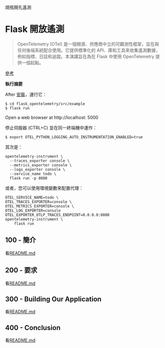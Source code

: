 燒瓶開孔遙測

# Flask 開放遙測

> OpenTelemetry (OTel) 是一個開源、供應商中立的可觀測性框架，旨在與任何後端系統配合使用。它提供標準化的 API、庫和工具來收集遙測數據，例如指標、日誌和追蹤。本演講旨在為在 Flask 中使用 OpenTelemetry 提供一個起點。

[參考](./REFERENCES.md)

**執行摘要**

After [安裝](./300/100/README.md)，運行它：

    $ cd flask_opentelemetry/src/example
    $ flask run

Open a web browser at http&#x3A;//localhost: 5000

停止伺服器 (CTRL+C) 並在同一終端機中運作：

    $ export OTEL_PYTHON_LOGGING_AUTO_INSTRUMENTATION_ENABLED=true

其次是：

    opentelemetry-instrument \
      --traces_exporter console \
      --metrics_exporter console \
      --logs_exporter console \
      --service_name todo \
      flask run -p 8080

或者，您可以使用環境變數來配置代理：

    OTEL_SERVICE_NAME=todo \
    OTEL_TRACES_EXPORTER=console \
    OTEL_METRICS_EXPORTER=console \
    OTEL_LOG_EXPORTER=console
    OTEL_EXPORTER_OTLP_TRACES_ENDPOINT=0.0.0.0:8080
    opentelemetry-instrument \
        flask run

## 100 - 簡介

看[README.md](./100/README.md)

## 200 - 要求

看[README.md](./200/README.md)

## 300 - Building Our Application

看[README.md](./300/README.md)

## 400 - Conclusion

看[README.md](./400/README.md)
